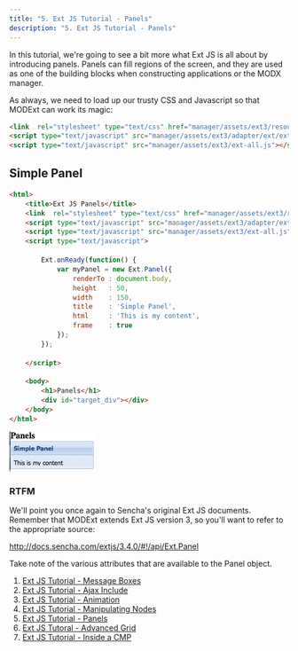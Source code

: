 ```yaml
---
title: "5. Ext JS Tutorial - Panels"
description: "5. Ext JS Tutorial - Panels"
---
```


In this tutorial, we're going to see a bit more what Ext JS is all about by introducing panels. Panels can fill regions of the screen, and they are used as one of the building blocks when constructing applications or the MODX manager.

As always, we need to load up our trusty CSS and Javascript so that MODExt can work its magic:

``` html
<link  rel="stylesheet" type="text/css" href="manager/assets/ext3/resources/css/ext-all.css" />
<script type="text/javascript" src="manager/assets/ext3/adapter/ext/ext-base.js"></script>
<script type="text/javascript" src="manager/assets/ext3/ext-all.js"></script>
```

## Simple Panel

``` html
<html>
    <title>Ext JS Panels</title>
    <link  rel="stylesheet" type="text/css" href="manager/assets/ext3/resources/css/ext-all.css" />
    <script type="text/javascript" src="manager/assets/ext3/adapter/ext/ext-base.js"></script>
    <script type="text/javascript" src="manager/assets/ext3/ext-all.js"></script>
    <script type="text/javascript">

        Ext.onReady(function() {
            var myPanel = new Ext.Panel({
                renderTo : document.body,
                height   : 50,
                width    : 150,
                title    : 'Simple Panel',
                html     : 'This is my content',
                frame    : true
            });
        });

    </script>

    <body>
        <h1>Panels</h1>
        <div id="target_div"></div>
    </body>
</html>
```

![](extjs_simple_panel.jpg)

### RTFM

We'll point you once again to Sencha's original Ext JS documents. Remember that MODExt extends Ext JS version 3, so you'll want to refer to the appropriate source:

<http://docs.sencha.com/extjs/3.4.0/#!/api/Ext.Panel>

Take note of the various attributes that are available to the Panel object.

1. [Ext JS Tutorial - Message Boxes](extending-modx/custom-manager-pages/modext/modext-tutorials/1.-ext-js-tutorial-message-boxes)
2. [Ext JS Tutorial - Ajax Include](extending-modx/custom-manager-pages/modext/modext-tutorials/2.-ext-js-tutorial-ajax-include)
3. [Ext JS Tutorial - Animation](extending-modx/custom-manager-pages/modext/modext-tutorials/3.-ext-js-tutorial-animation)
4. [Ext JS Tutorial - Manipulating Nodes](extending-modx/custom-manager-pages/modext/modext-tutorials/4.-ext-js-tutorial-manipulating-nodes)
5. [Ext JS Tutorial - Panels](extending-modx/custom-manager-pages/modext/modext-tutorials/5.-ext-js-tutorial-panels)
6. [Ext JS Tutoral - Advanced Grid](extending-modx/custom-manager-pages/modext/modext-tutorials/7.-ext-js-tutoral-advanced-grid)
7. [Ext JS Tutorial - Inside a CMP](extending-modx/custom-manager-pages/modext/modext-tutorials/8.-ext-js-tutorial-inside-a-cmp)
